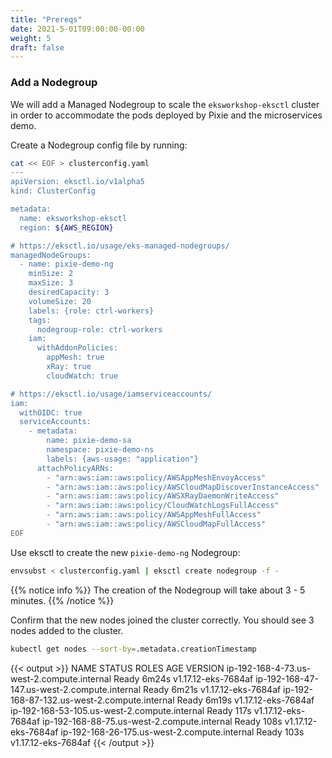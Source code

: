 ```yaml
---
title: "Prereqs"
date: 2021-5-01T09:00:00-00:00
weight: 5
draft: false
---
```


### Add a Nodegroup

We will add a Managed Nodegroup to scale the `eksworkshop-eksctl` cluster in order to accommodate the pods deployed by Pixie and the microservices demo.

Create a Nodegroup config file by running:

```bash
cat << EOF > clusterconfig.yaml
---
apiVersion: eksctl.io/v1alpha5
kind: ClusterConfig

metadata:
  name: eksworkshop-eksctl
  region: ${AWS_REGION}

# https://eksctl.io/usage/eks-managed-nodegroups/
managedNodeGroups:
  - name: pixie-demo-ng
    minSize: 2
    maxSize: 3
    desiredCapacity: 3
    volumeSize: 20
    labels: {role: ctrl-workers}
    tags:
      nodegroup-role: ctrl-workers
    iam:
      withAddonPolicies:
        appMesh: true
        xRay: true
        cloudWatch: true

# https://eksctl.io/usage/iamserviceaccounts/
iam:
  withOIDC: true
  serviceAccounts:
    - metadata:
        name: pixie-demo-sa
        namespace: pixie-demo-ns
        labels: {aws-usage: "application"}
      attachPolicyARNs:
        - "arn:aws:iam::aws:policy/AWSAppMeshEnvoyAccess"
        - "arn:aws:iam::aws:policy/AWSCloudMapDiscoverInstanceAccess"
        - "arn:aws:iam::aws:policy/AWSXRayDaemonWriteAccess"
        - "arn:aws:iam::aws:policy/CloudWatchLogsFullAccess"
        - "arn:aws:iam::aws:policy/AWSAppMeshFullAccess"
        - "arn:aws:iam::aws:policy/AWSCloudMapFullAccess"
EOF
```

Use eksctl to create the new `pixie-demo-ng` Nodegroup:

```bash
envsubst < clusterconfig.yaml | eksctl create nodegroup -f -
```

{{% notice info %}}
The creation of the Nodegroup will take about 3 - 5 minutes.
{{% /notice %}}

Confirm that the new nodes joined the cluster correctly. You should see 3 nodes added to the cluster.

```bash
kubectl get nodes --sort-by=.metadata.creationTimestamp
```

{{< output >}}
NAME                                           STATUS   ROLES    AGE     VERSION
ip-192-168-4-73.us-west-2.compute.internal     Ready    <none>   6m24s   v1.17.12-eks-7684af
ip-192-168-47-147.us-west-2.compute.internal   Ready    <none>   6m21s   v1.17.12-eks-7684af
ip-192-168-87-132.us-west-2.compute.internal   Ready    <none>   6m19s   v1.17.12-eks-7684af
ip-192-168-53-105.us-west-2.compute.internal   Ready    <none>   117s    v1.17.12-eks-7684af
ip-192-168-88-75.us-west-2.compute.internal    Ready    <none>   108s    v1.17.12-eks-7684af
ip-192-168-26-175.us-west-2.compute.internal   Ready    <none>   103s    v1.17.12-eks-7684af
{{< /output >}}
